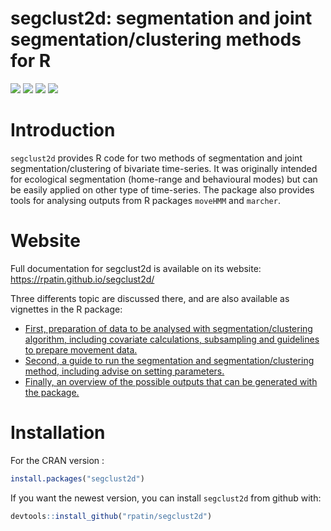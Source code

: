 segclust2d: segmentation and joint segmentation/clustering methods for R
================

[![](https://www.r-pkg.org/badges/version/segclust2d?color=orange)](https://cran.r-project.org/package=segclust2d)
[![](http://cranlogs.r-pkg.org/badges/grand-total/segclust2d?color=yellow)](https://cran.r-project.org/package=segclust2d)
[![](https://img.shields.io/badge/devel%20version-0.3.0-blue.svg)](https://github.com/rpatin/segclust2d)
[![](https://img.shields.io/github/last-commit/rpatin/segclust2d.svg)](https://github.com/rpatin/segclust2d/commits/master)

# Introduction

`segclust2d` provides R code for two methods of segmentation and joint
segmentation/clustering of bivariate time-series. It was originally
intended for ecological segmentation (home-range and behavioural modes)
but can be easily applied on other type of time-series. The package also
provides tools for analysing outputs from R packages `moveHMM` and
`marcher`.

# Website

Full documentation for segclust2d is available on its website:
<https://rpatin.github.io/segclust2d/>

Three differents topic are discussed there, and are also available as
vignettes in the R package:

-   [First, preparation of data to be analysed with
    segmentation/clustering algorithm, including covariate calculations,
    subsampling and guidelines to prepare movement
    data.](https://rpatin.github.io/segclust2d/articles/preparing_data.html)
-   [Second, a guide to run the segmentation and segmentation/clustering
    method, including advise on setting
    parameters.](https://rpatin.github.io/segclust2d/articles/run_segclust2d.html)
-   [Finally, an overview of the possible outputs that can be generated
    with the
    package.](https://rpatin.github.io/segclust2d/articles/explore_outputs.html)

# Installation

For the CRAN version :

``` r
install.packages("segclust2d")
```

If you want the newest version, you can install `segclust2d` from github
with:

``` r
devtools::install_github("rpatin/segclust2d")
```
